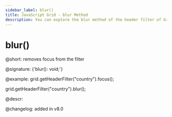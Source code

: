 ```yaml
---
sidebar_label: blur()
title: JavaScript Grid - blur Method 
description: You can explore the blur method of the header filter of Grid in the documentation of the DHTMLX JavaScript UI library. Browse developer guides and API reference, try out code examples and live demos, and download a free 30-day evaluation version of DHTMLX Suite.
---
```


# blur()

@short: removes focus from the filter

@signature: {'blur(): void;'}

@example:
grid.getHeaderFilter("country").focus();

grid.getHeaderFilter("country").blur();

@descr:

@changelog:
added in v8.0